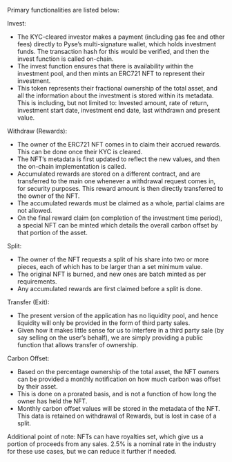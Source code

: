 Primary functionalities are listed below:

Invest:
- The KYC-cleared investor makes a payment (including gas fee and other fees) directly to Pyse’s multi-signature wallet, which holds investment funds. The transaction hash for this would be verified, and then the invest function is called on-chain.
- The invest function ensures that there is availability within the investment pool, and then mints an ERC721 NFT to represent their investment.
- This token represents their fractional ownership of the total asset, and all the information about the investment is stored within its metadata. This is including, but not limited to: Invested amount, rate of return, investment start date, investment end date, last withdrawn and present value.

Withdraw (Rewards):
- The owner of the ERC721 NFT comes in to claim their accrued rewards. This can be done once their KYC is cleared.
- The NFT’s metadata is first updated to reflect the new values, and then the on-chain implementation is called.
- Accumulated rewards are stored on a different contract, and are transferred to the main one whenever a withdrawal request comes in, for security purposes. This reward amount is then directly transferred to the owner of the NFT.
- The accumulated rewards must be claimed as a whole, partial claims are not allowed.
- On the final reward claim (on completion of the investment time period), a special NFT can be minted which details the overall carbon offset by that portion of the asset.

Split:
- The owner of the NFT requests a split of his share into two or more pieces, each of which has to be larger than a set minimum value.
- The original NFT is burned, and new ones are batch minted as per requirements.
- Any accumulated rewards are first claimed before a split is done.

Transfer (Exit):
- The present version of the application has no liquidity pool, and hence liquidity will only be provided in the form of third party sales.
- Given how it makes little sense for us to interfere in a third party sale (by say selling on the user’s behalf), we are simply providing a public function that allows transfer of ownership.

Carbon Offset:
- Based on the percentage ownership of the total asset, the NFT owners can be provided a monthly notification on how much carbon was offset by their asset.
- This is done on a prorated basis, and is not a function of how long the owner has held the NFT.
- Monthly carbon offset values will be stored in the metadata of the NFT. This data is retained on withdrawal of Rewards, but is lost in case of a split.

Additional point of note:
NFTs can have royalties set, which give us a portion of proceeds from any sales. 2.5% is a nominal rate in the industry for these use cases, but we can reduce it further if needed. 
